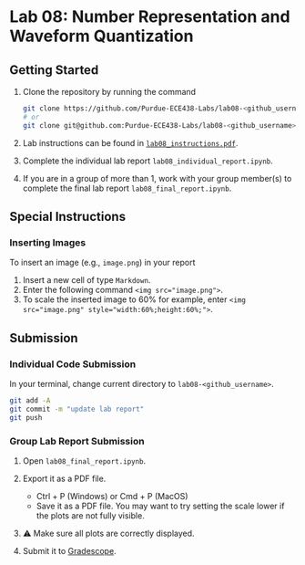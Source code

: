 # Lab 08: Number Representation and Waveform Quantization

## Getting Started

1. Clone the repository by running the command

    ```bash
    git clone https://github.com/Purdue-ECE438-Labs/lab08-<github_username>.git  # using web URL
    # or
    git clone git@github.com:Purdue-ECE438-Labs/lab08-<github_username>.git  # using SSH
    ```

2. Lab instructions can be found in [`lab08_instructions.pdf`](lab08_instructions.pdf).

3. Complete the individual lab report `lab08_individual_report.ipynb`.

4. If you are in a group of more than 1, work with your group member(s) to complete the final lab report `lab08_final_report.ipynb`.

## Special Instructions

### Inserting Images

To insert an image (e.g., `image.png`) in your report
  
  1. Insert a new cell of type `Markdown`.
  2. Enter the following command `<img src="image.png">`.
  3. To scale the inserted image to 60% for example, enter `<img src="image.png" style="width:60%;height:60%;">`.

## Submission

### Individual Code Submission

In your terminal, change current directory to `lab08-<github_username>`.

```bash
git add -A 
git commit -m "update lab report"
git push
```

### Group Lab Report Submission

1. Open `lab08_final_report.ipynb`.

2. Export it as a PDF file.
    * Ctrl + P (Windows) or Cmd + P (MacOS)
    * Save it as a PDF file. You may want to try setting the scale lower if the plots are not fully visible.

3. ⚠️ Make sure all plots are correctly displayed.

4. Submit it to [Gradescope](https://www.gradescope.com/).
